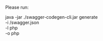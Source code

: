 Please run:

java -jar ./swagger-codegen-cli.jar generate \
   -i /swagger.json \
   -l php \
   -o php